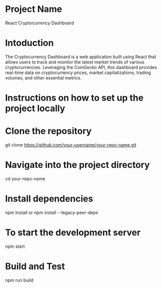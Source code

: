 # Project Name
React Cryptocurrency Dashboard

# Intoduction
The Cryptocurrency Dashboard is a web application built using React that allows users to track and monitor the latest market trends of various cryptocurrencies. Leveraging the CoinGecko API, this dashboard provides real-time data on cryptocurrency prices, market capitalizations, trading volumes, and other essential metrics.

# Instructions on how to set up the project locally

# Clone the repository
 git clone https://github.com/your-username/your-repo-name.git

# Navigate into the project directory
 cd your-repo-name


# Install dependencies
  npm Install or npm install --legacy-peer-deps

# To start the development server
  npm start 

# Build and Test
 npm run build